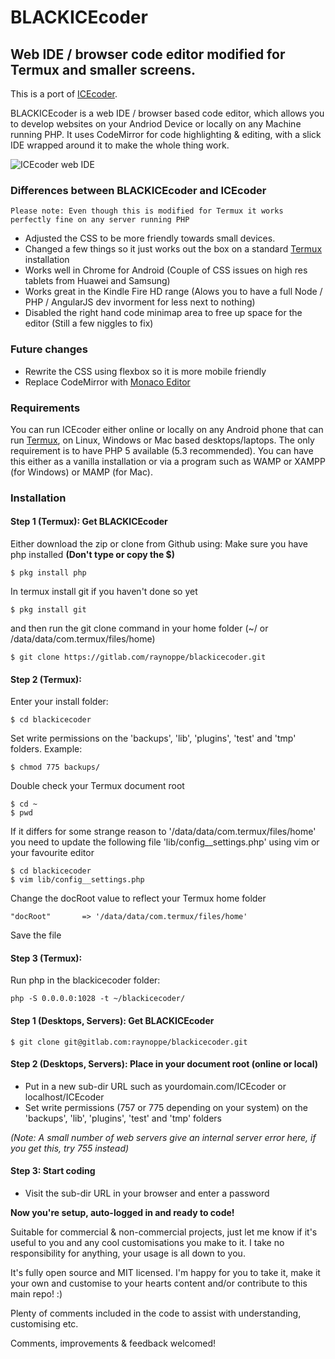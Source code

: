 # BLACKICEcoder

## Web IDE / browser code editor modified for Termux and smaller screens.

This is a port of [ICEcoder](https://icecoder.net/).  

BLACKICEcoder is a web IDE / browser based code editor, which allows you to develop websites on your Andriod Device or locally on any Machine running PHP. It uses CodeMirror for code highlighting & editing, with a slick IDE wrapped around it to make the whole thing work. 

<img src="https://icecoder.net/images/icecoder-v6-0-browser-code-editor.png" alt="ICEcoder web IDE">

### Differences between BLACKICEcoder and ICEcoder

`Please note: Even though this is modified for Termux it works perfectly fine on any server running PHP`

* Adjusted the CSS to be more friendly towards small devices. 
* Changed a few things so it just works out the box on a standard [Termux](https://termux.com/) installation
* Works well in Chrome for Android (Couple of CSS issues on high res tablets from Huawei and Samsung)
* Works great in the Kindle Fire HD range (Alows you to have a full Node / PHP / AngularJS dev invorment for less next to nothing)
* Disabled the right hand code minimap area to free up space for the editor (Still a few niggles to fix)

### Future changes

* Rewrite the CSS using flexbox so it is more mobile friendly
* Replace CodeMirror with [Monaco Editor](https://microsoft.github.io/monaco-editor/)

### Requirements

You can run ICEcoder either online or locally on any Android phone that can run [Termux](https://termux.com/), on Linux, Windows or Mac based desktops/laptops. The only requirement is to have PHP 5 available (5.3 recommended). You can have this either as a vanilla installation or via a program such as WAMP or XAMPP (for Windows) or MAMP (for Mac).

### Installation

#### Step 1 (Termux): Get BLACKICEcoder

Either download the zip or clone from Github using:
Make sure you have php installed **(Don't type or copy the $)**
```
$ pkg install php
```
In termux install git if you haven't done so yet
```
$ pkg install git
```
and then run the git clone command in your home folder (~/ or /data/data/com.termux/files/home)
```
$ git clone https://gitlab.com/raynoppe/blackicecoder.git
```

#### Step 2 (Termux):
Enter your install folder:
```
$ cd blackicecoder
```
Set write permissions on the 'backups', 'lib', 'plugins', 'test' and 'tmp' folders.
Example: 
```
$ chmod 775 backups/
```
Double check your Termux document root
```
$ cd ~
$ pwd
```
If it differs for some strange reason to '/data/data/com.termux/files/home' you need to update the following file 'lib/config__settings.php' using vim or your favourite editor
```
$ cd blackicecoder
$ vim lib/config__settings.php
```
Change the docRoot value to reflect your Termux home folder 
```
"docRoot"		=> '/data/data/com.termux/files/home' 
```
Save the file

#### Step 3 (Termux):
Run php in the blackicecoder folder: 
```
php -S 0.0.0.0:1028 -t ~/blackicecoder/
```

#### Step 1 (Desktops, Servers): Get BLACKICEcoder
```
$ git clone git@gitlab.com:raynoppe/blackicecoder.git
```

#### Step 2 (Desktops, Servers): Place in your document root (online or local)

* Put in a new sub-dir URL such as yourdomain.com/ICEcoder or localhost/ICEcoder
* Set write permissions (757 or 775 depending on your system) on the 'backups', 'lib', 'plugins', 'test' and 'tmp' folders

*(Note: A small number of web servers give an internal server error here, if you get this, try 755 instead)*

#### Step 3: Start coding

* Visit the sub-dir URL in your browser and enter a password

**Now you're setup, auto-logged in and ready to code!**

Suitable for commercial & non-commercial projects, just let me know if it's useful to you and any cool customisations you make to it. I take no responsibility for anything, your usage is all down to you.

It's fully open source and MIT licensed. I'm happy for you to take it, make it your own and customise to your hearts content and/or contribute to this main repo! :)

Plenty of comments included in the code to assist with understanding, customising etc.

Comments, improvements & feedback welcomed!
